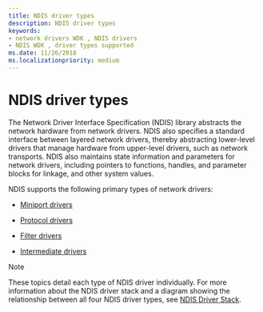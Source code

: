```yaml
---
title: NDIS driver types
description: NDIS driver types
keywords:
- network drivers WDK , NDIS drivers
- NDIS WDK , driver types supported
ms.date: 11/26/2018
ms.localizationpriority: medium
---
```


# NDIS driver types

The Network Driver Interface Specification (NDIS) library abstracts the network hardware from network drivers. NDIS also specifies a standard interface between layered network drivers, thereby abstracting lower-level drivers that manage hardware from upper-level drivers, such as network transports. NDIS also maintains state information and parameters for network drivers, including pointers to functions, handles, and parameter blocks for linkage, and other system values.

NDIS supports the following primary types of network drivers:

-   [Miniport drivers](ndis-miniport-drivers2.md)

-   [Protocol drivers](ndis-protocol-drivers2.md)

-   [Filter drivers](ndis-filter-drivers.md)

-   [Intermediate drivers](ndis-intermediate-drivers.md)

>[!NOTE]
> These topics detail each type of NDIS driver individually. For more information about the NDIS driver stack and a diagram showing the relationship between all four NDIS driver types, see [NDIS Driver Stack](ndis-driver-stack.md).
